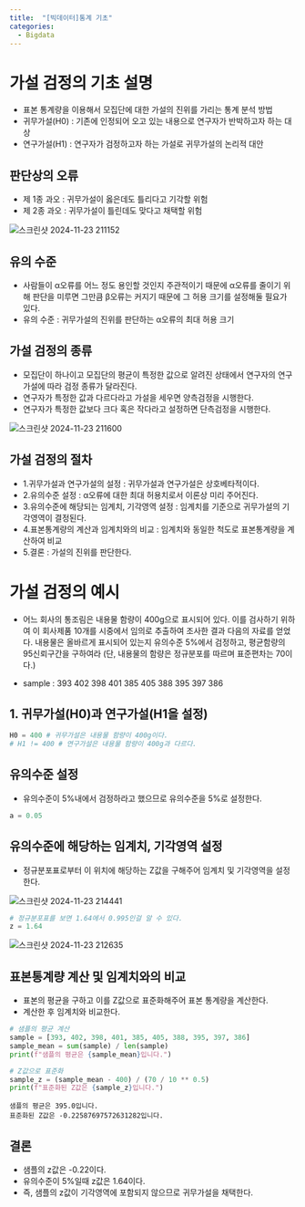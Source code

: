 ```yaml
---
title:  "[빅데이터]통계 기초"
categories:
  - Bigdata
---  
```

# 가설 검정의 기초 설명
- 표본 통계량을 이용해서 모집단에 대한 가설의 진위를 가리는 통계 분석 방법
- 귀무가설(H0) : 기존에 인정되어 오고 있는 내용으로 연구자가 반박하고자 하는 대상
- 연구가설(H1) : 연구자가 검정하고자 하는 가설로 귀무가설의 논리적 대안

## 판단상의 오류
- 제 1종 과오 : 귀무가설이 옳은데도 틀리다고 기각할 위험
- 제 2종 과오 : 귀무가설이 틀린데도 맞다고 채택할 위험

![스크린샷 2024-11-23 211152](https://github.com/user-attachments/assets/8cf3136a-4307-4550-829a-2b8912fc003b)

## 유의 수준
- 사람들이 α오류를 어느 정도 용인할 것인지 주관적이기 때문에 α오류를 줄이기 위해 판단을 미루면 그만큼 β오류는 커지기 때문에 그 허용 크기를 설정해둘 필요가 있다.
- 유의 수준 : 귀무가설의 진위를 판단하는 α오류의 최대 허용 크기

## 가설 검정의 종류
- 모집단이 하나이고 모집단의 평균이 특정한 값으로 알려진 상태에서 연구자의 연구가설에 따라 검정 종류가 달라진다.
- 연구자가 특정한 값과 다르다라고 가설을 세우면 양측검정을 시행한다.
- 연구자가 특정한 값보다 크다 혹은 작다라고 설정하면 단측검정을 시행한다.

![스크린샷 2024-11-23 211600](https://github.com/user-attachments/assets/5043e7b4-4b98-4513-ae87-7ad3a574a25f)

## 가설 검정의 절차
- 1.귀무가설과 연구가설의 설정 : 귀무가설과 연구가설은 상호베타적이다.
- 2.유의수준 설정 : α오류에 대한 최대 허용치로서 이론상 미리 주어진다.
- 3.유의수준에 해당되는 임계치, 기각영역 설정 : 임계치를 기준으로 귀무가설의 기각영역이 결정된다.
- 4.표본통계량의 계산과 임계치와의 비교 : 임계치와 동일한 척도로 표본통계량을 계산하여 비교
- 5.결론 : 가설의 진위를 판단한다.

# 가설 검정의 예시
- 어느 회사의 통조림은 내용물 함량이 400g으로 표시되어 있다. 이를 검사하기 위하여 이 회사제품 10개를
시중에서 임의로 추출하여 조사한 결과 다음의 자료를 얻었다. 내용물은 올바르게 표시되어 있는지 유의수준 5%에서
검정하고, 평균함량의 95신뢰구간을 구하여라 (단, 내용물의 함량은 정규분포를 따르며 표준편차는 70이다.)

- sample : 393 402 398 401 385 405 388 395 397 386

## 1. 귀무가설(H0)과 연구가설(H1을 설정)


```python
H0 = 400 # 귀무가설은 내용물 함량이 400g이다.
# H1 != 400 # 연구가설은 내용물 함량이 400g과 다르다.
```

## 유의수준 설정
- 유의수준이 5%내에서 검정하라고 했으므로 유의수준을 5%로 설정한다.


```python
a = 0.05
```

## 유의수준에 해당하는 임계치, 기각영역 설정
- 정규분포표로부터 이 위치에 해당하는 Z값을 구해주어 임계치 및 기각영역을 설정한다.

![스크린샷 2024-11-23 214441](https://github.com/user-attachments/assets/3be73700-6e0c-42e9-a221-d50b99bd280b)


```python
# 정규분포표를 보면 1.64에서 0.995인걸 알 수 있다.
z = 1.64
```

![스크린샷 2024-11-23 212635](https://github.com/user-attachments/assets/6ced97eb-5a9e-4675-8315-6d812a96b96d)

## 표본통계량 계산 및 임계치와의 비교
- 표본의 평균을 구하고 이를 Z값으로 표준화해주어 표본 통계량을 계산한다.
- 계산한 후 임계치와 비교한다.


```python
# 샘플의 평균 계산
sample = [393, 402, 398, 401, 385, 405, 388, 395, 397, 386]
sample_mean = sum(sample) / len(sample)
print(f"샘플의 평균은 {sample_mean}입니다.")

# Z값으로 표준화
sample_z = (sample_mean - 400) / (70 / 10 ** 0.5)
print(f"표준화된 Z값은 {sample_z}입니다.")
```

    샘플의 평균은 395.0입니다.
    표준화된 Z값은 -0.22587697572631282입니다.
    

## 결론
- 샘플의 z값은 -0.22이다.
- 유의수준이 5%일때 z값은 1.64이다.
- 즉, 샘플의 z값이 기각영역에 포함되지 않으므로 귀무가설을 채택한다.
